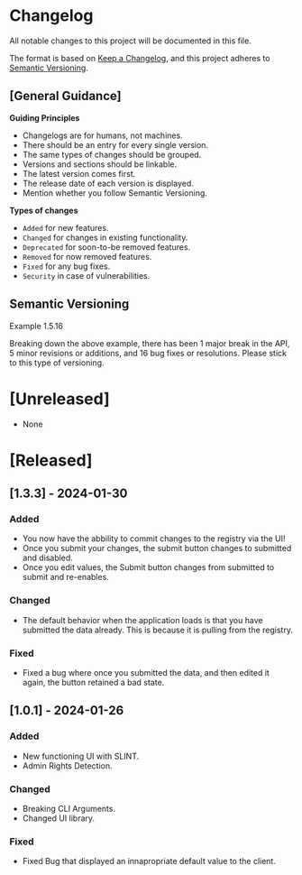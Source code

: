 # Changelog

All notable changes to this project will be documented in this file.

The format is based on [Keep a Changelog](https://keepachangelog.com/en/1.0.0/),
and this project adheres to [Semantic Versioning](https://semver.org/spec/v2.0.0.html).

## [General Guidance]

**Guiding Principles**

-   Changelogs are for humans, not machines.
-   There should be an entry for every single version.
-   The same types of changes should be grouped.
-   Versions and sections should be linkable.
-   The latest version comes first.
-   The release date of each version is displayed.
-   Mention whether you follow Semantic Versioning.

**Types of changes**

-   `Added` for new features.
-   `Changed` for changes in existing functionality.
-   `Deprecated` for soon-to-be removed features.
-   `Removed` for now removed features.
-   `Fixed` for any bug fixes.
-   `Security` in case of vulnerabilities.

## Semantic Versioning

Example 1.5.16

Breaking down the above example, there has been 1 major break in the API, 5 minor revisions or additions, and 16 bug fixes or resolutions. Please stick to this type of versioning.

# [Unreleased]

- None

# [Released]

## [1.3.3] - 2024-01-30

### Added 

- You now have the abbility to commit changes to the registry via the UI!
- Once you submit your changes, the submit button changes to submitted and disabled.
- Once you edit values, the Submit button changes from submitted to submit and re-enables.

### Changed

- The default behavior when the application loads is that you have submitted the data already. This is because it is pulling from the registry.

### Fixed

- Fixed a bug where once you submitted the data, and then edited it again, the button retained a bad state.

## [1.0.1] - 2024-01-26

### Added

-   New functioning UI with SLINT.
-   Admin Rights Detection.

### Changed

-   Breaking CLI Arguments.
-   Changed UI library.

### Fixed

-   Fixed Bug that displayed an innapropriate default value to the client.
